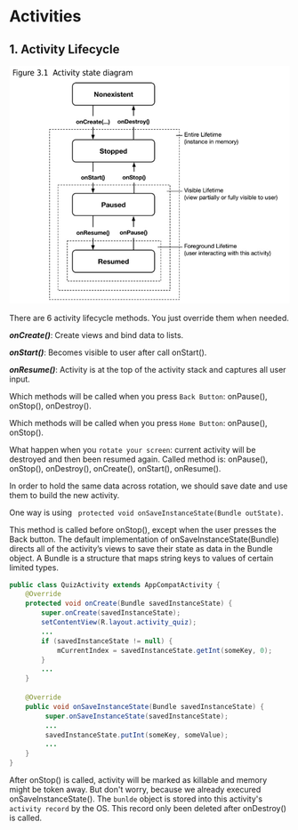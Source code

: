 # Activities



## 1. Activity Lifecycle
![Image of activity lifecycle](https://github.com/DaiJiChen/Android_Learning/blob/main/Readme/Activity_Lifecycle.jpg?raw=true)

There are 6 activity lifecycle methods. You just override them when needed.

***onCreate()***: Create views and bind data to lists.

***onStart()***: Becomes visible to user after call onStart().

***onResume()***: Activity is at the top of the activity stack and captures all user input.

Which methods will be called when you press `Back Button`: onPause(), onStop(), onDestroy().

Which methods will be called when you press `Home Button`: onPause(), onStop().

What happen when you `rotate your screen`: current activity will be destroyed and then been resumed again. Called method is: onPause(), onStop(), onDestroy(), onCreate(), onStart(), onResume().

In order to hold the same data across rotation, we should save date and use them to build the new activity.

One way is using ` protected void onSaveInstanceState(Bundle outState)`.
   
   This method is called before onStop(), except when the user presses the Back button. The default implementation of onSaveInstanceState(Bundle) directs all of the activity’s views to save their state as data in the Bundle object. A Bundle is a structure that maps string keys to values of certain limited types.
```java
public class QuizActivity extends AppCompatActivity {
    @Override
    protected void onCreate(Bundle savedInstanceState) {
        super.onCreate(savedInstanceState);
        setContentView(R.layout.activity_quiz);
        ...
        if (savedInstanceState != null) {
            mCurrentIndex = savedInstanceState.getInt(someKey, 0);
        }
        ...
    }
    
    @Override
    public void onSaveInstanceState(Bundle savedInstanceState) {
         super.onSaveInstanceState(savedInstanceState);
         ...
         savedInstanceState.putInt(someKey, someValue);
         ...
    }
}
```

After onStop() is called, activity will be marked as killable and memory might be token away. But don't worry, because we already execured onSaveInstanceState(). The `bunlde` object is stored into this activity's `activity record` by the OS. This record only been deleted after onDestroy() is called.


